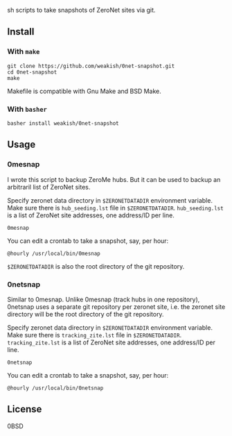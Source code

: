 sh scripts to take snapshots of ZeroNet sites via git.

## Install

### With `make`

    git clone https://github.com/weakish/0net-snapshot.git
    cd 0net-snapshot
    make

Makefile is compatible with Gnu Make and BSD Make.

### With `basher`

    basher install weakish/0net-snapshot

## Usage

### 0mesnap

I wrote this script to backup ZeroMe hubs.
But it can be used to backup an arbitraril list of ZeroNet sites.

Specify zeronet data directory in `$ZERONETDATADIR` environment variable.
Make sure there is `hub_seeding.lst` file in `$ZERONETDATADIR`.
`hub_seeding.lst` is a list of ZeroNet site addresses,
one address/ID per line.

    0mesnap

You can edit a crontab to take a snapshot, say, per hour:

```crontab
@hourly /usr/local/bin/0mesnap
```

`$ZERONETDATADIR` is also the root directory of the git repository.

### 0netsnap

Similar to 0mesnap.
Unlike 0mesnap (track hubs in one repository),
0netsnap uses a separate git repository per zeronet site,
i.e. the zeronet site directory will be the root directory of the git repository.

Specify zeronet data directory in `$ZERONETDATADIR` environment variable.
Make sure there is `tracking_zite.lst` file in `$ZERONETDATADIR`.
`tracking_zite.lst` is a list of ZeroNet site addresses,
one address/ID per line.

    0netsnap

You can edit a crontab to take a snapshot, say, per hour:

```crontab
@hourly /usr/local/bin/0netsnap
```

## License

0BSD
